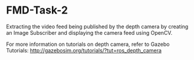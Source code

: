 # FMD-Task-2
Extracting the video feed being published by the depth camera by creating an Image Subscriber and displaying the camera feed using OpenCV.

For more information on tutorials on depth camera, refer to Gazebo Tutorials:
http://gazebosim.org/tutorials/?tut=ros_depth_camera
